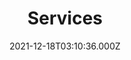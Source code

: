 ---
title: Services
date: 2021-12-18T03:10:36.000Z
draft: false
language: en
description: Services
Content:
  - Type: content
    Title: "Streamlined Cloud Infrastructure Management and Automation:"
    Content: "Efficiently manage and automate your cloud infrastructure with our comprehensive solutions. We optimize resource utilization, automate routine tasks, and enhance operational efficiency for scalability, cost-efficiency, and streamlined operations. Our team of experts will work closely with you to design tailored solutions that align with your business objectives. Experience the full potential of your cloud environment by contacting us today."
    ContentBold: "Streamline and automate your cloud infrastructure for enhanced efficiency and scalability."
    Link: "/contact"
    LinkText: "Contact Us"
    Asset: "images/home/team_astronauts_05.png"
    AssetAlt: ejrav.xyz - services and products
    TextLeft: true
    IsDark: true
    Points:
      - streamline and automate your cloud infrastructure for enhanced efficiency
      - streamline and automate your cloud infrastructure for enhanced efficiency
  - Type: content
    Title: "Comprehensive Cloud Infrastructure Security and Policy Assessment"
    Content: "At ejrav.xyz, we prioritize the integrity and protection of your cloud environment. Our comprehensive cloud infrastructure security and policy assessment services involve conducting thorough security assessments to identify potential vulnerabilities. We then implement robust policies tailored to your specific requirements, ensuring compliance and safeguarding your data and infrastructure. Trust us to provide a secure and protected cloud environment for your business operations."
    ContentBold: "Safeguard your cloud environment with our comprehensive security assessments and policies."
    Link: "/contact"
    LinkText: "Contact Us"
    Asset: "images/home/team_astronauts_05.png"
    AssetAlt: ejrav.xyz - services and products
    TextLeft: false
    IsDark: false
  - Type: content
    Title: "Innovative Cloud-Native Application Development"
    Content: "Our innovative cloud-native application development services empower businesses to leverage the full potential of cloud-native architectures. By utilizing cutting-edge technologies and industry best practices, we design and build modern, scalable applications that drive innovation, flexibility, and responsiveness. Whether you are starting from scratch or migrating existing applications, our team of experts ensures that your applications are optimized for the cloud environment, enabling seamless scalability and enhanced performance. Embrace digital transformation with our cloud-native application development solutions that enable you to stay ahead of the competition and meet the evolving needs of your customers."
    ContentBold: "Empower your business with innovative cloud-native application development solutions."
    Link: "/contact"
    LinkText: "Contact Us"
    Asset: "images/home/team_astronauts_05.png"
    AssetAlt: ejrav.xyz - services and products
    TextLeft: true
    IsDark: true
---
